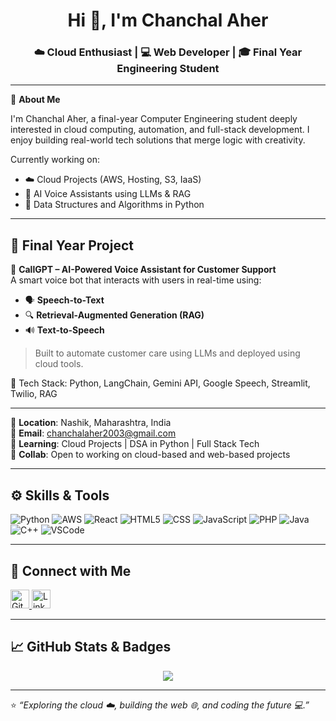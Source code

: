 <h1 align="center">Hi 👋, I'm Chanchal Aher</h1>
<h3 align="center">☁️ Cloud Enthusiast | 💻 Web Developer | 🎓 Final Year Engineering Student</h3>

---

🌟 **About Me**

I'm Chanchal Aher, a final-year Computer Engineering student deeply interested in cloud computing, automation, and full-stack development. I enjoy building real-world tech solutions that merge logic with creativity.

Currently working on:
- ☁️ Cloud Projects (AWS, Hosting, S3, IaaS)
- 🤖 AI Voice Assistants using LLMs & RAG
- 🧠 Data Structures and Algorithms in Python

---

## 🎯 Final Year Project

🎤 **CallGPT – AI-Powered Voice Assistant for Customer Support**  
A smart voice bot that interacts with users in real-time using:
- 🗣️ **Speech-to-Text**
- 🔍 **Retrieval-Augmented Generation (RAG)**
- 🔊 **Text-to-Speech**

> Built to automate customer care using LLMs and deployed using cloud tools.

📌 Tech Stack: Python, LangChain, Gemini API, Google Speech, Streamlit, Twilio, RAG

---

📍 **Location**: Nashik, Maharashtra, India  
📧 **Email**: chanchalaher2003@gmail.com  
📘 **Learning**: Cloud Projects | DSA in Python | Full Stack Tech  
🤝 **Collab**: Open to working on cloud-based and web-based projects

---

## ⚙️ Skills & Tools

<p align="left">
  <img src="https://img.icons8.com/color/48/python--v1.png" alt="Python"/>
  <img src="https://img.icons8.com/color/48/amazon-web-services.png" alt="AWS"/>
  <img src="https://img.icons8.com/color/48/react-native.png" alt="React"/>
  <img src="https://img.icons8.com/color/48/html-5--v1.png" alt="HTML5"/>
  <img src="https://img.icons8.com/color/48/css3.png" alt="CSS"/>
  <img src="https://img.icons8.com/color/48/javascript--v1.png" alt="JavaScript"/>
  <img src="https://img.icons8.com/officel/48/php-logo.png" alt="PHP"/>
  <img src="https://img.icons8.com/color/48/java-coffee-cup-logo--v1.png" alt="Java"/>
  <img src="https://img.icons8.com/color/48/c-plus-plus-logo.png" alt="C++"/>
  <img src="https://img.icons8.com/color/48/visual-studio-code-2019.png" alt="VSCode"/>
</p>

---

## 🤝 Connect with Me

<p align="left">
  <a href="https://github.com/chanchal-aher" target="_blank">
    <img src="https://img.icons8.com/ios-filled/50/github.png" width="30" alt="GitHub" />
  </a>
  <a href="https://www.linkedin.com/in/chanchal-aher/" target="_blank">
    <img src="https://img.icons8.com/color/48/linkedin.png" width="30" alt="LinkedIn" />
  </a>
</p>

---

## 📈 GitHub Stats & Badges

<p align="center">
  <img src="https://github-readme-stats.vercel.app/api/top-langs/?username=chanchal-aher&layout=compact&theme=radical" />
</p>

---

⭐ _“Exploring the cloud ☁️, building the web 🌐, and coding the future 💻.”_
